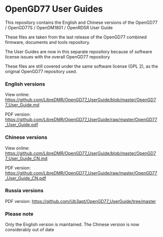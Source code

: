 # OpenGD77 User Guides

This repository contains the English and Chinese versions of the OpenGD77 / OpenGD77S / OpenDM1801 / OpenRD5R User Guide

These files are taken from the last release of the OpenGD77 combined firmware, documents and tools repository.

The User Guides are now in this separate repository because of software license issues with the overall OpenGD77 repository

These files are still covered under the same software license (GPL 2), as the original OpenGD77 repository used. 


### English versions

View online:  https://github.com/LibreDMR/OpenGD77_UserGuide/blob/master/OpenGD77_User_Guide.md

PDF version: https://github.com/LibreDMR/OpenGD77_UserGuide/raw/master/OpenGD77_User_Guide.pdf


### Chinese versions

View online:  https://github.com/LibreDMR/OpenGD77_UserGuide/blob/master/OpenGD77_User_Guide_CN.md

PDF version: https://github.com/LibreDMR/OpenGD77_UserGuide/raw/master/OpenGD77_User_Guide_CN.pdf

### Russia versions
PDF version:
https://github.com/Ub3apt/OpenGD77_UserGuide/tree/master
### Please note
Only the English version is maintained. The Chinese version is now considerably out of date
